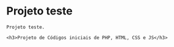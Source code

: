 # Projeto teste 

    Projeto teste.

    <h3>Projeto de Códigos iniciais de PHP, HTML, CSS e JS</h3>
